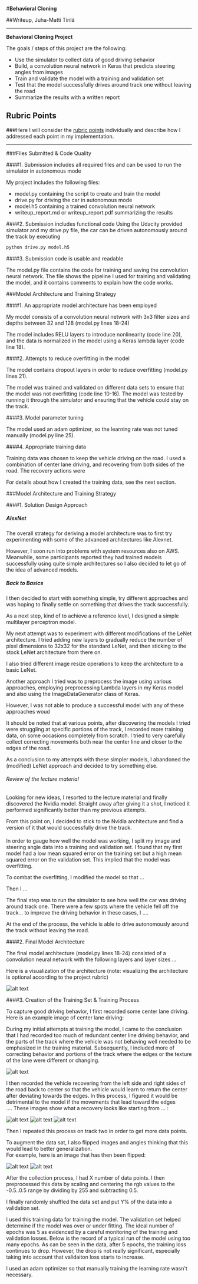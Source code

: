#**Behavioral Cloning** 

##Writeup, Juha-Matti Tirilä 


---

**Behavioral Cloning Project**

The goals / steps of this project are the following:
* Use the simulator to collect data of good driving behavior
* Build, a convolution neural network in Keras that predicts steering angles from images
* Train and validate the model with a training and validation set
* Test that the model successfully drives around track one without leaving the road
* Summarize the results with a written report


[//]: # (Image References)

[image1]: ./examples/placeholder.png "Model Visualization"
[image2]: ./examples/placeholder.png "Grayscaling"
[image3]: ./examples/placeholder_small.png "Recovery Image"
[image4]: ./examples/placeholder_small.png "Recovery Image"
[image5]: ./examples/placeholder_small.png "Recovery Image"
[image6]: ./examples/placeholder_small.png "Normal Image"
[image7]: ./examples/placeholder_small.png "Flipped Image"

## Rubric Points
###Here I will consider the [rubric points](https://review.udacity.com/#!/rubrics/432/view) individually and describe how I addressed each point in my implementation.  

---
###Files Submitted & Code Quality

####1. Submission includes all required files and can be used to run the simulator in autonomous mode

My project includes the following files:
* model.py containing the script to create and train the model
* drive.py for driving the car in autonomous mode
* model.h5 containing a trained convolution neural network 
* writeup_report.md or writeup_report.pdf summarizing the results

####2. Submission includes functional code
Using the Udacity provided simulator and my drive.py file, the car can be driven autonomously around the track by executing 
```sh
python drive.py model.h5
```

####3. Submission code is usable and readable

The model.py file contains the code for training and saving the convolution neural network. The file shows the pipeline I used for training and validating the model, and it contains comments to explain how the code works.

###Model Architecture and Training Strategy

####1. An appropriate model architecture has been employed

My model consists of a convolution neural network with 3x3 filter sizes and depths between 32 and 128 (model.py lines 18-24) 

The model includes RELU layers to introduce nonlinearity (code line 20), and the data is normalized in the model using a Keras lambda layer (code line 18). 

####2. Attempts to reduce overfitting in the model

The model contains dropout layers in order to reduce overfitting (model.py lines 21). 

The model was trained and validated on different data sets to ensure that the model was not overfitting (code line 10-16). The model was tested by running it through the simulator and ensuring that the vehicle could stay on the track.

####3. Model parameter tuning

The model used an adam optimizer, so the learning rate was not tuned manually (model.py line 25).

####4. Appropriate training data

Training data was chosen to keep the vehicle driving on the road. I used a combination of center lane driving, and recovering from both sides of the road. The recovery actions were 

For details about how I created the training data, see the next section. 

###Model Architecture and Training Strategy

####1. Solution Design Approach

##### AlexNet
The overall strategy for deriving a model architecture was to first try experimenting with some of the advanced architectures like Alexnet.  

However, I soon run into problems with system resources also on AWS. Meanwhile, some participants reported they had trained models successfully using quite simple architectures so 
I also decided to let go of the idea of advanced models. 
  
##### Back to Basics  

I then decided to start with something simple, try different approaches and was hoping to finally settle on something that drives the track successfully. 
  
As a next step, kind of to achieve a reference level, I designed a simple multilayer perceptron model. 

My next attempt was to experiment with different modifications of the LeNet architecture. I tried adding new layers to 
gradually reduce the number of pixel dimensions to 32x32 for the standard LeNet, and then sticking to the stock LeNet architecture from there on. 

I also tried different image resize operations to keep the architecture to a basic LeNet. 

Another approach I tried was to preprocess the image using various approaches, employing preprocessing Lambda layers in my Keras model and also using the ImageDataGenerator class of Keras.

However, I was not able to produce a successful model with any of these approaches woud

It should be noted that at various points, after discovering the models I tried were struggling at specific portions of the track, I recorded more training data, on some occasions completely from scratch. I tried to very carefully collect correcting movements both near the center line and closer to the edges of the road. 
 
As a conclusion to my attempts with these simpler models, I abandoned the (modified) LeNet approach and decided to try something else. 

###### Review of the lecture material

Looking for new ideas, I resorted to the lecture material and finally discovered the Nvidia model. Straight away after giving it a shot, I noticed it performed significantly better than my previous attempts. 
  
From this point on, I decided to stick to the Nvidia architecture and find a version of it that would successfully drive the track. 



#### 

In order to gauge how well the model was working, I split my image and steering angle data into a training and validation set. I found that my first model had a low mean squared error on the training set but a high mean squared error on the validation set. This implied that the model was overfitting. 

To combat the overfitting, I modified the model so that ...

Then I ... 

The final step was to run the simulator to see how well the car was driving around track one. There were a few spots 
where the vehicle fell off the track... to improve the driving behavior in these cases, I ....

At the end of the process, the vehicle is able to drive autonomously around the track without leaving the road.

####2. Final Model Architecture

The final model architecture (model.py lines 18-24) consisted of a convolution neural network with the following layers 
and layer sizes ...

Here is a visualization of the architecture (note: visualizing the architecture is optional according to the project rubric)

![alt text][image1]

####3. Creation of the Training Set & Training Process

To capture good driving behavior, I first recorded some center lane driving. Here is an example image of center lane driving:

During my initial attempts at training the model, I came to the conclusion that I had recorded too much of redundant 
center line driving behavior, and the parts of the track where the vehicle was not behaving well needed to be 
emphasized in the training material. Subsequently, I included more of correcting behavior and portions of the track 
where the edges or the texture of the lane were different or changing.  

![alt text][image2]

I then recorded the vehicle recovering from the left side and right sides of the road back to center so that 
the vehicle would learn to return the center after deviating towards the edges. 
In this process, I figured it would be detrimental to the model if the movements that lead toward the edges  
.... These images show what a recovery looks like starting from ... :

![alt text][image3]
![alt text][image4]
![alt text][image5]

Then I repeated this process on track two in order to get more data points.

To augment the data sat, I also flipped images and angles thinking that this would lead to better generalization.  
For example, here is an image that has then been flipped:

![alt text][image6]
![alt text][image7]

After the collection process, I had X number of data points. I then preprocessed this data by scaling and centering the 
rgb values to the -0.5..0.5 range by dividing by 255 and subtracting 0.5. 

I finally randomly shuffled the data set and put Y% of the data into a validation set. 

I used this training data for training the model. The validation set helped determine if the model was over or under 
fitting. The ideal number of epochs was 5 as evidenced by a careful monitoring of the training and validation losses. 
Below is the record of a typical run of the model using too many epochs. As can be seen in the data, after 5 epochs, 
the training loss continues to drop. However, the drop is not really significant, especially taking into account that 
validaiton loss starts to increase.


I used an adam optimizer so that manually training the learning rate wasn't necessary.

